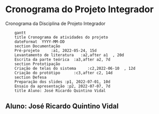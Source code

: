 # Cronograma do Projeto Integrador
Cronograma da Disciplina de Projeto Integrador
```mermaid
    gantt
    title Cronograma de atividades do projeto
    dateFormat  YYYY-MM-DD
    section Documentação
    Pré-projeto     :a1, 2022-05-24, 15d
    Levantamento de literatura   :a2,after a1  , 20d
    Escrita da parte teórica  :a3,after a2, 7d
    section Prototipação
    Criação de telas do sistema     :c2,2022-06-10  , 12d
    Criação do protótipo      :c3,after c2, 14d
    section Defesa
    Preparação dos slides :p1, 2022-07-01, 10d
    Ensaio da apresentação :p2, 2022-07-07, 7d
    title Aluno: José Ricardo Quintino Vidal
```
## Aluno: José Ricardo Quintino Vidal
